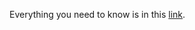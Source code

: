  Everything you need to know is in this [link](https://docs.google.com/document/d/12cGU8NhJtGAkfEiH0Xr-gs9oSdLBrYVW50KYJF8QXb0/edit#). 
